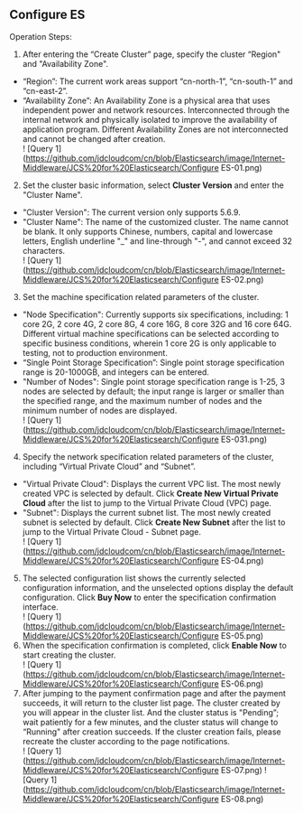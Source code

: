 ## Configure ES
Operation Steps:</br>
1. After entering the “Create Cluster” page, specify the cluster “Region" and "Availability Zone".</br>
* “Region”: The current work areas support “cn-north-1”, “cn-south-1” and “cn-east-2”.</br>
* “Availability Zone”: An Availability Zone is a physical area that uses independent power and network resources. Interconnected through the internal network and physically isolated to improve the availability of application program. Different Availability Zones are not interconnected and cannot be changed after creation.</br> 
 ! [Query 1](https://github.com/jdcloudcom/cn/blob/Elasticsearch/image/Internet-Middleware/JCS%20for%20Elasticsearch/Configure ES-01.png)
2. Set the cluster basic information, select **Cluster Version** and enter the "Cluster Name".</br>
* "Cluster Version": The current version only supports 5.6.9.</br>
* "Cluster Name": The name of the customized cluster. The name cannot be blank. It only supports Chinese, numbers, capital and lowercase letters, English underline "_" and line-through "-", and cannot exceed 32 characters.</br>
 ! [Query 1](https://github.com/jdcloudcom/cn/blob/Elasticsearch/image/Internet-Middleware/JCS%20for%20Elasticsearch/Configure ES-02.png)
3. Set the machine specification related parameters of the cluster.</br>
* "Node Specification": Currently supports six specifications, including: 1 core 2G, 2 core 4G, 2 core 8G, 4 core 16G, 8 core 32G and 16 core 64G. Different virtual machine specifications can be selected according to specific business conditions, wherein 1 core 2G is only applicable to testing, not to production environment.</br>
* “Single Point Storage Specification”: Single point storage specification range is 20-1000GB, and integers can be entered.</br>
* "Number of Nodes": Single point storage specification range is 1-25, 3 nodes are selected by default; the input range is larger or smaller than the specified range, and the maximum number of nodes and the minimum number of nodes are displayed.</br>
  ! [Query 1](https://github.com/jdcloudcom/cn/blob/Elasticsearch/image/Internet-Middleware/JCS%20for%20Elasticsearch/Configure ES-031.png)
4. Specify the network specification related parameters of the cluster, including “Virtual Private Cloud” and “Subnet”.</br>
* "Virtual Private Cloud": Displays the current VPC list. The most newly created VPC is selected by default. Click **Create New Virtual Private Cloud** after the list to jump to the Virtual Private Cloud (VPC) page.</br>
* "Subnet": Displays the current subnet list. The most newly created subnet is selected by default. Click **Create New Subnet** after the list to jump to the Virtual Private Cloud - Subnet page.</br>
  ! [Query 1](https://github.com/jdcloudcom/cn/blob/Elasticsearch/image/Internet-Middleware/JCS%20for%20Elasticsearch/Configure ES-04.png)
5. The selected configuration list shows the currently selected configuration information, and the unselected options display the default configuration. Click **Buy Now** to enter the specification confirmation interface.</br>
  ! [Query 1](https://github.com/jdcloudcom/cn/blob/Elasticsearch/image/Internet-Middleware/JCS%20for%20Elasticsearch/Configure ES-05.png)
6. When the specification confirmation is completed, click **Enable Now** to start creating the cluster.</br>
  ! [Query 1](https://github.com/jdcloudcom/cn/blob/Elasticsearch/image/Internet-Middleware/JCS%20for%20Elasticsearch/Configure ES-06.png)
7. After jumping to the payment confirmation page and after the payment succeeds, it will return to the cluster list page. The cluster created by you will appear in the cluster list. And the cluster status is "Pending”; wait patiently for a few minutes, and the cluster status will change to “Running" after creation succeeds. If the cluster creation fails, please recreate the cluster according to the page notifications.</br>
  ! [Query 1](https://github.com/jdcloudcom/cn/blob/Elasticsearch/image/Internet-Middleware/JCS%20for%20Elasticsearch/Configure ES-07.png)
  ! [Query 1](https://github.com/jdcloudcom/cn/blob/Elasticsearch/image/Internet-Middleware/JCS%20for%20Elasticsearch/Configure ES-08.png)
